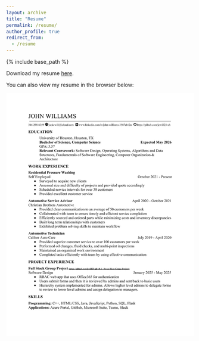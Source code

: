 ```yaml
---
layout: archive
title: "Resume"
permalink: /resume/
author_profile: true
redirect_from:
  - /resume
---
```


{% include base_path %}

Download my resume [here](/images/updated_resume.pdf).

You can also view my resume in the browser below:

![You can also view my resume below:](/images/updated_resume-1.png)
